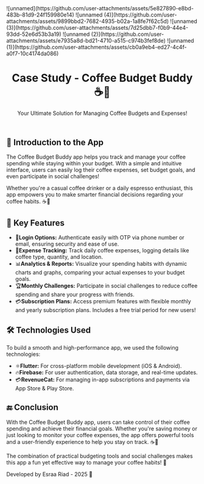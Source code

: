 
<body>
![unnamed](https://github.com/user-attachments/assets/5e827890-e8bd-483b-81d9-24f159980e14)
![unnamed (4)](https://github.com/user-attachments/assets/9899bbd2-7682-4935-b02a-1a8fe7f62c5d)
![unnamed (3)](https://github.com/user-attachments/assets/7d25dbb7-f0b9-44e4-93dd-52e6d53b3a19)
![unnamed (2)](https://github.com/user-attachments/assets/e7935a8d-bd21-4710-a515-c974b3fef8de)
![unnamed (1)](https://github.com/user-attachments/assets/cb0a9eb4-ed27-4c4f-a0f7-10c4174da086)

  <header>
    <h1>Case Study - Coffee Budget Buddy ☕️💸</h1>
    <p>Your Ultimate Solution for Managing Coffee Budgets and Expenses!</p>
  </header>

  <section>
    <h2>📱 Introduction to the App</h2>
    <div class="content">
      <p>The Coffee Budget Buddy app helps you track and manage your coffee spending while staying within your budget. With a simple and intuitive interface, users can easily log their coffee expenses, set budget goals, and even participate in social challenges!</p>
      <p>Whether you're a casual coffee drinker or a daily espresso enthusiast, this app empowers you to make smarter financial decisions regarding your coffee habits. ☕️💸</p>
    </div>
  </section>

  <section>
    <h2>🔑 Key Features</h2>
    <div class="content">
      <ul>
        <li><span class="emoji">💬</span><strong>Login Options:</strong> Authenticate easily with OTP via phone number or email, ensuring security and ease of use.</li>
        <li><span class="emoji">📅</span><strong>Expense Tracking:</strong> Track daily coffee expenses, logging details like coffee type, quantity, and location.</li>
        <li><span class="emoji">📊</span><strong>Analytics & Reports:</strong> Visualize your spending habits with dynamic charts and graphs, comparing your actual expenses to your budget goals.</li>
        <li><span class="emoji">🏆</span><strong>Monthly Challenges:</strong> Participate in social challenges to reduce coffee spending and share your progress with friends.</li>
        <li><span class="emoji">💳</span><strong>Subscription Plans:</strong> Access premium features with flexible monthly and yearly subscription plans. Includes a free trial period for new users!</li>
      </ul>
    </div>
  </section>

  <section>
    <h2>🛠️ Technologies Used</h2>
    <div class="content">
      <p>To build a smooth and high-performance app, we used the following technologies:</p>
      <ul>
        <li><span class="emoji">⚛️</span><strong>Flutter:</strong> For cross-platform mobile development (iOS & Android).</li>
        <li><span class="emoji">🔥</span><strong>Firebase:</strong> For user authentication, data storage, and real-time updates.</li>
        <li><span class="emoji">💳</span><strong>RevenueCat:</strong> For managing in-app subscriptions and payments via App Store & Play Store.</li>
      </ul>
    </div>
  </section>

  <section>
    <h2>🔚 Conclusion</h2>
    <div class="content">
      <p>With the Coffee Budget Buddy app, users can take control of their coffee spending and achieve their financial goals. Whether you're saving money or just looking to monitor your coffee expenses, the app offers powerful tools and a user-friendly experience to help you stay on track. ☕️💚</p>
      <p>The combination of practical budgeting tools and social challenges makes this app a fun yet effective way to manage your coffee habits! 🚀</p>
    </div>
  </section>

  <footer>
    <p>Developed by Esraa Riad - 2025 📅</p>
  </footer>

</body>
</html>
